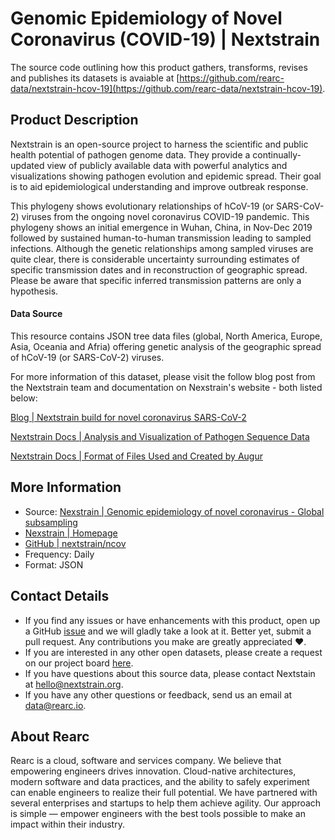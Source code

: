 # Genomic Epidemiology of Novel Coronavirus (COVID-19) | Nextstrain 

The source code outlining how this product gathers, transforms, revises and publishes its datasets is avaiable at [https://github.com/rearc-data/nextstrain-hcov-19](https://github.com/rearc-data/nextstrain-hcov-19).

## Product Description
Nextstrain is an open-source project to harness the scientific and public health potential of pathogen genome data. They provide a continually-updated view of publicly available data with powerful analytics and visualizations showing pathogen evolution and epidemic spread. Their goal is to aid epidemiological understanding and improve outbreak response.

This phylogeny shows evolutionary relationships of hCoV-19 (or SARS-CoV-2) viruses from the ongoing novel coronavirus COVID-19 pandemic. This phylogeny shows an initial emergence in Wuhan, China, in Nov-Dec 2019 followed by sustained human-to-human transmission leading to sampled infections. Although the genetic relationships among sampled viruses are quite clear, there is considerable uncertainty surrounding estimates of specific transmission dates and in reconstruction of geographic spread. Please be aware that specific inferred transmission patterns are only a hypothesis.

#### Data Source
This resource contains JSON tree data files (global, North America, Europe, Asia, Oceania and Afria) offering genetic analysis of the geographic spread of hCoV-19 (or SARS-CoV-2) viruses.

For more information of this dataset, please visit the follow blog post from the Nextstrain team and documentation on Nexstrain's website - both listed below:

[Blog | Nextstrain build for novel coronavirus SARS-CoV-2](https://bedford.io/projects/ncov/config/description.html)

[Nextstrain Docs | Analysis and Visualization of Pathogen Sequence Data](https://nextstrain.org/docs/getting-started/introduction)

[Nextstrain Docs | Format of Files Used and Created by Augur](https://nextstrain.org/docs/bioinformatics/data-formats)

## More Information
- Source: [Nexstrain | Genomic epidemiology of novel coronavirus - Global subsampling](https://nextstrain.org/ncov/global)
- [Nexstrain | Homepage](https://nextstrain.org)
- [GitHub | nextstrain/ncov](https://github.com/nextstrain/ncov)
- Frequency: Daily
- Format: JSON

## Contact Details
- If you find any issues or have enhancements with this product, open up a GitHub [issue](https://github.com/rearc-data/nextstrain-hcov-19/issues) and we will gladly take a look at it. Better yet, submit a pull request. Any contributions you make are greatly appreciated :heart:.
- If you are interested in any other open datasets, please create a request on our project board [here](https://github.com/rearc-data/covid-datasets-aws-data-exchange/projects/1).
- If you have questions about this source data, please contact Nextstain at hello@nextstrain.org.
- If you have any other questions or feedback, send us an email at data@rearc.io.

## About Rearc
Rearc is a cloud, software and services company. We believe that empowering engineers drives innovation. Cloud-native architectures, modern software and data practices, and the ability to safely experiment can enable engineers to realize their full potential. We have partnered with several enterprises and startups to help them achieve agility. Our approach is simple — empower engineers with the best tools possible to make an impact within their industry.